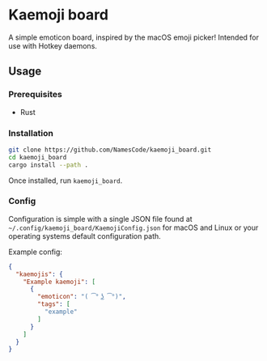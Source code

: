 # Kaemoji board
A simple emoticon board, inspired by the macOS emoji picker! Intended for use with Hotkey daemons. 

## Usage 

### Prerequisites
- Rust
 
### Installation
```bash
git clone https://github.com/NamesCode/kaemoji_board.git
cd kaemoji_board
cargo install --path .
```
Once installed, run `kaemoji_board`.

### Config
Configuration is simple with a single JSON file found at `~/.config/kaemoji_board/KaemojiConfig.json` for macOS and Linux or your operating systems default configuration path.

Example config:
```json
{
  "kaemojis": {
    "Example kaemoji": [
      {
        "emoticon": "( ͡° ͜ʖ ͡°)",
        "tags": [
          "example"
        ]
      }
    ]
  }
}
```
